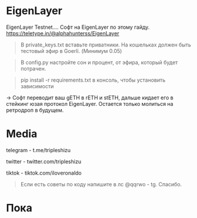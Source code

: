 # EigenLayer
EigenLayer Testnet.... Софт на EigenLayer по этому гайду. https://teletype.in/@alphahunterss/EigenLayer

> В private_keys.txt вставьте приватники. На кошельках должен быть тестовый эфир в Goerli. (Минимум 0.05)

> В config.py настройте сон и процент, от эфира, который будет потрачен.

> pip install -r requirements.txt в консоль, чтобы установить зависимости

-> Софт переводит ваш gETH в rETH и stETH, дальше кидает его в стейкинг юзая протокол EigenLayer. Остается только молиться на ретродроп в будущем.

# Media
telegram - t.me/tripleshizu

twitter - twitter.com/tripleshizu

tiktok - tiktok.com/iloveronaldo

> Если есть советы по коду напишите в лс @qqrwo - tg. Спасибо.

# Пока
